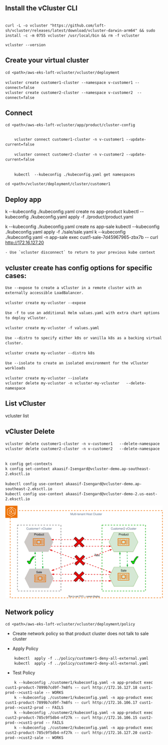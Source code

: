 ##  Install the vCluster CLI
```

curl -L -o vcluster "https://github.com/loft-sh/vcluster/releases/latest/download/vcluster-darwin-arm64" && sudo install -c -m 0755 vcluster /usr/local/bin && rm -f vcluster

```
```
vcluster --version
```


##  Create your virtual cluster

<!-- vcluster create dev-cluster --namespace v-dev --connect=false   -f vclusterconfig.yaml  --connect=false   -->

```
cd <path>/aws-eks-loft-vcluster/vcluster/deployment  

vcluster create customer1-cluster --namespace v-customer1 --connect=false
vcluster create customer2-cluster --namespace v-customer2  --connect=false

```
## Connect

```
cd <path>/aws-eks-loft-vcluster/app/product/cluster-config
```
<!-- below command will connect to product-cluster and add ./kubeconfig.yaml to folder -->
```

    vcluster connect customer1-cluster -n v-customer1 --update-current=false 

    vcluster connect customer2-cluster -n v-customer2 --update-current=false 


    kubectl  --kubeconfig ./kubeconfig.yaml get namespaces

```

<!-- 
    vcluster create product-cluster --namespace v-product --upgrade  --connect=false  --isolate=true

    vcluster pause product-cluster -n v-product
    vcluster resume product-cluster -n v-product

    vcluster create sale-cluster --namespace v-sale --upgrade  --connect=false  --isolate=true

    vcluster pause sale-cluster -n v-sale
    vcluster resume sale-cluster -n v-sale 
-->
```
cd <path>/vcluster/deployment/cluster/customer1
```
## Deploy app

k --kubeconfig ./kubeconfig.yaml create ns app-product
kubectl  --kubeconfig ./kubeconfig.yaml apply -f ./product/product.yaml


k --kubeconfig ./kubeconfig.yaml create ns app-sale
kubectl  --kubeconfig ./kubeconfig.yaml apply -f ./sale/sale.yaml
k --kubeconfig ./kubeconfig.yaml -n app-sale exec cust1-sale-7d45967965-zbx7b -- curl http://172.16.127.20


<!-- - ssh on container
    kubectl exec --stdin --tty {podname} -- /bin/bash

     k --kubeconfig ./kubeconfig.yaml exec --stdin --tty product-7695d46444-pv46n -n app-product -- /bin/bash
     k --kubeconfig ./kubeconfig.yaml exec --stdin --tty sale-5fd77b9449-btg28 -n app-sales -- /bin/bash

- check api 
    curl http://localhost/ping
    curl http://localhost/list
-->

```
- Use `vcluster disconnect` to return to your previous kube context
```


## vcluster create has config options for specific cases:

    Use --expose to create a vCluster in a remote cluster with an externally accessible LoadBalancer.

    vcluster create my-vcluster --expose

    Use -f to use an additional Helm values.yaml with extra chart options to deploy vCluster.

    vcluster create my-vcluster -f values.yaml

    Use --distro to specify either k0s or vanilla k8s as a backing virtual cluster.

    vcluster create my-vcluster --distro k8s

    Use --isolate to create an isolated environment for the vCluster workloads

    vcluster create my-vcluster --isolate
    vcluster delete my-vcluster -n vcluster-my-vcluster   --delete-namespace

##  List vCluster
vcluster list

##  vCluster Delete

```
vcluster delete customer1-cluster -n v-customer1   --delete-namespace
vcluster delete customer2-cluster -n v-customer2   --delete-namespace


k config get-contexts
k config set-context akaasif-Isengard@vcluster-demo.ap-southeast-2.eksctl.io 

kubectl config use-context akaasif-Isengard@vcluster-demo.ap-southeast-2.eksctl.io
kubectl config use-context akaasif-Isengard@vcluster-demo-2.us-east-2.eksctl.io
```
<p align="center">
  <img  src="https://github.com/khanasif1/aws-eks-loft-vcluster/blob/main/architetcure/RefArchitecture.svg">
</p>

##  Network policy


```
cd <path>/aws-eks-loft-vcluster/vcluster/deployment/policy
```

- Create network policy so that product cluster does not talk to sale cluster
 
- Apply Policy

```
    kubectl  apply -f ../policy/customer1-deny-all-external.yaml  
    kubectl  apply -f ../policy/customer2-deny-all-external.yaml  
```

- Test Policy

```
    k --kubeconfig ./customer1/kubeconfig.yaml -n app-product exec cust1-product-7899b7cd9f-7m8fs -- curl http://172.16.127.18 cust1-prod-->cust1-sale -- WORKS
    k --kubeconfig ./customer1/kubeconfig.yaml -n app-product exec cust1-product-7899b7cd9f-7m8fs -- curl http://172.16.106.17 cust1-prod-->cust2-prod -- FAILS 
    k --kubeconfig ./customer2/kubeconfig.yaml -n app-product exec cust2-product-785c9f5db4-nf27k -- curl http://172.16.106.15 cust2-prod-->cust1-prod -- FAILS
    k --kubeconfig ./customer2/kubeconfig.yaml -n app-product exec cust2-product-785c9f5db4-nf27k -- curl http://172.16.127.20 cust2-prod-->cust2-sale -- WORKS

```